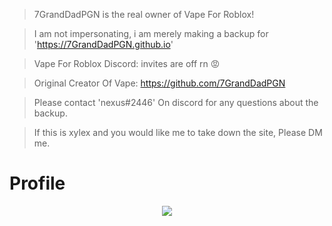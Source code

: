 > 7GrandDadPGN is the real owner of Vape For Roblox!

> I am not impersonating, i am merely making a backup for 'https://7GrandDadPGN.github.io'

> Vape For Roblox Discord: invites are off rn 😡

> Original Creator Of Vape: https://github.com/7GrandDadPGN 

> Please contact 'nexus#2446' On discord for any questions about the backup. 

> If this is xylex and you would like me to take down the site, Please DM me.

# Profile
<p align = "center">
    <img src = "https://discord.c99.nl/widget/theme-2/565667519373901853.png"/>
</p>
